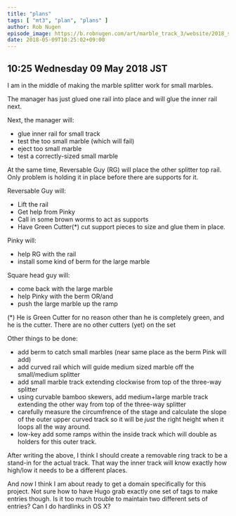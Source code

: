 ```yaml
---
title: "plans"
tags: [ "mt3", "plan", "plans" ]
author: Rob Nugen
episode_image: https://b.robnugen.com/art/marble_track_3/website/2018_sep_02_mt3_placeholder.png
date: 2018-05-09T10:25:02+09:00
---
```


## 10:25 Wednesday 09 May 2018 JST

I am in the middle of making the marble splitter work for small
marbles.

The manager has just glued one rail into place and will glue the inner
rail next.

Next, the manager will:

* glue inner rail for small track
* test the too small marble (which will fail)
* eject too small marble
* test a correctly-sized small marble

At the same time, Reversable Guy (RG) will place the other splitter
top rail.  Only problem is holding it in place before there are
supports for it.

Reversable Guy will:

* Lift the rail
* Get help from Pinky
* Call in some brown worms to act as supports
* Have Green Cutter(*) cut support
  pieces to size and glue them in place.

Pinky will:

* help RG with the rail
* install some kind of berm for the large marble

Square head guy will:

* come back with the large marble
* help Pinky with the berm OR/and
* push the large marble up the ramp

(*) He is Green Cutter for no reason other than he is completely
green, and he is the cutter.  There are no other cutters (yet) on the
set

Other things to be done:

* add berm to catch small marbles (near same place as the berm Pink
  will add)
* add curved rail which will guide medium sized marble off the
  small/medium splitter
* add small marble track extending clockwise from top of the three-way splitter
* using curvable bamboo skewers, add medium+large marble track extending the other way from top of the
  three-way splitter
* carefully measure the circumfrence of the stage and calculate the
  slope of the outer upper curved track so it will be *just* the right
  height when it loops all the way around.
* low-key add some ramps within the inside track which will double as
  holders for this outer track.

After writing the above, I think I should create a removable ring
track to be a stand-in for the actual track.  That way the inner track
will know exactly how high/low it needs to be a different places.

And *now* I think I am about ready to get a domain specifically for
this project.  Not sure how to have Hugo grab exactly one set of tags
to make entries though.  Is it too much trouble to maintain two
different sets of entries?  Can I do hardlinks in OS X?



